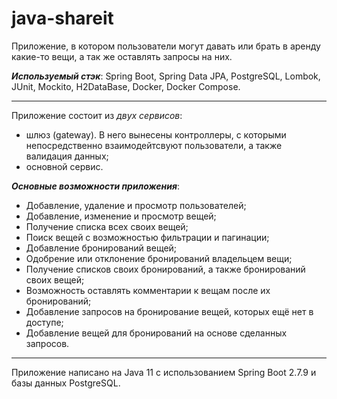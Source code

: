 # java-shareit

Приложение, в котором пользователи могут давать или брать в аренду какие-то вещи, а так же оставлять запросы на них.

_**Используемый стэк**_: Spring Boot, Spring Data JPA, PostgreSQL, Lombok, JUnit, Mockito, H2DataBase,  Docker, Docker Compose.

---

Приложение состоит из _двух сервисов_:
- шлюз (gateway). В него вынесены контроллеры, с которыми непосредственно взаимодейтсвуют пользователи, а также валидация данных;
- основной сервис.

_**Основные возможности приложения**_:
- Добавление, удаление и просмотр пользователей;
- Добавление, изменение и просмотр вещей;
- Получение списка всех своих вещей;
- Поиск вещей с возможностью фильтрации и пагинации;
- Добавление бронирований вещей;
- Одобрение или отклонение бронирований владельцем вещи;
- Получение списков своих бронирований, а также бронирований своих вещей;
- Возможность оставлять комментарии к вещам после их бронирований;
- Добавление запросов на бронирование вещей, которых ещё нет в доступе;
- Добавление вещей для бронирований на основе сделанных запросов.

---

Приложение написано на Java 11 с использованием Spring Boot 2.7.9 и базы данных PostgreSQL.